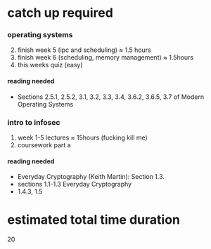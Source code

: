 # catch up required

### operating systems

2. finish week 5 (ipc and scheduling) ≈ 1.5 hours
3. finish week 6 (scheduling, memory management) ≈ 1.5hours
4. this weeks quiz (easy)

#### reading needed

-   Sections 2.5.1, 2.5.2, 3.1, 3.2, 3.3, 3.4, 3.6.2, 3.6.5, 3.7 of Modern Operating
    Systems

### intro to infosec

1. week 1-5 lectures ≈ 15hours (fucking kill me)
2. coursework part a

#### reading needed

-   Everyday Cryptography (Keith Martin): Section 1.3.
-   sections 1.1-1.3 Everyday Cryptography
-   1.4.3, 1.5

# estimated total time duration

20
